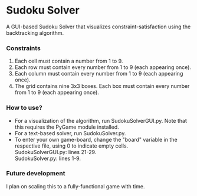 # Sudoku Solver
A GUI-based Sudoku Solver that visualizes constraint-satisfaction using the backtracking algorithm.

### Constraints
1. Each cell must contain a number from 1 to 9.
2. Each row must contain every number from 1 to 9 (each appearing once).
3. Each column must contain every number from 1 to 9 (each appearing once).
4. The grid contains nine 3x3 boxes. Each box must contain every number from 1 to 9 (each appearing once).

### How to use?
* For a visualization of the algorithm, run SudokuSolverGUI.py. Note that this requires the PyGame module installed.
* For a text-based solver, run SudokuSolver.py.
* To enter your own game-board, change the "board" variable in the respective file, using 0 to indicate empty cells.  
  SudokuSolverGUI.py: lines 21-29.  
  SudokuSolver.py: lines 1-9.

### Future development
I plan on scaling this to a fully-functional game with time. 

